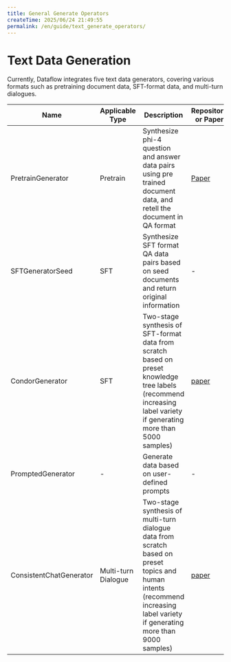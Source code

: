 ```yaml
---
title: General Generate Operators
createTime: 2025/06/24 21:49:55
permalink: /en/guide/text_generate_operators/
---
```


# Text Data Generation
Currently, Dataflow integrates five text data generators, covering various formats such as pretraining document data, SFT-format data, and multi-turn dialogues.

<table class="tg">
  <thead>
    <tr>
      <th class="tg-0pky">Name</th>
      <th class="tg-0pky">Applicable Type</th>
      <th class="tg-0pky">Description</th>
      <th class="tg-0pky">Repository or Paper</th>
    </tr>
  </thead>
  <tbody>
    <tr>
      <td class="tg-0pky">PretrainGenerator</td>
      <td class="tg-0pky">Pretrain</td>
      <td class="tg-0pky">Synthesize phi-4 question and answer data pairs using pre trained document data, and retell the document in QA format</td>
      <td class="tg-0pky"><a href="https://arxiv.org/pdf/2401.16380">Paper</a></td>
    </tr>
    <tr>
      <td class="tg-0pky">SFTGeneratorSeed</td>
      <td class="tg-0pky">SFT</td>
      <td class="tg-0pky">Synthesize SFT format QA data pairs based on seed documents and return original information</td>
      <td class="tg-0pky">-</td>
    </tr>
    <tr>
      <td class="tg-0pky">CondorGenerator</td>
      <td class="tg-0pky">SFT</td>
      <td class="tg-0pky">Two-stage synthesis of SFT-format data from scratch based on preset knowledge tree labels (recommend increasing label variety if generating more than 5000 samples)</td>
      <td class="tg-0pky"><a href="https://arxiv.org/abs/2501.12273">paper</a></td>
    </tr>
    <tr>
      <td class="tg-0pky">PromptedGenerator</td>
      <td class="tg-0pky">-</td>
      <td class="tg-0pky">Generate data based on user-defined prompts</td>
      <td class="tg-0pky">-</td>
    </tr>
    <tr>
          <td class="tg-0pky">ConsistentChatGenerator</td>
          <td class="tg-0pky">Multi-turn Dialogue</td>
          <td class="tg-0pky">Two-stage synthesis of multi-turn dialogue data from scratch based on preset topics and human intents (recommend increasing label variety if generating more than 9000 samples)</td>
          <td class="tg-0pky"><a href="https://arxiv.org/pdf/2506.03558">paper</a></td>
    </tr>


  </tbody>
</table>
